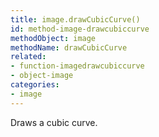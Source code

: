 ```yaml
---
title: image.drawCubicCurve()
id: method-image-drawcubiccurve
methodObject: image
methodName: drawCubicCurve
related:
- function-imagedrawcubiccurve
- object-image
categories:
- image
---
```


Draws a cubic curve.